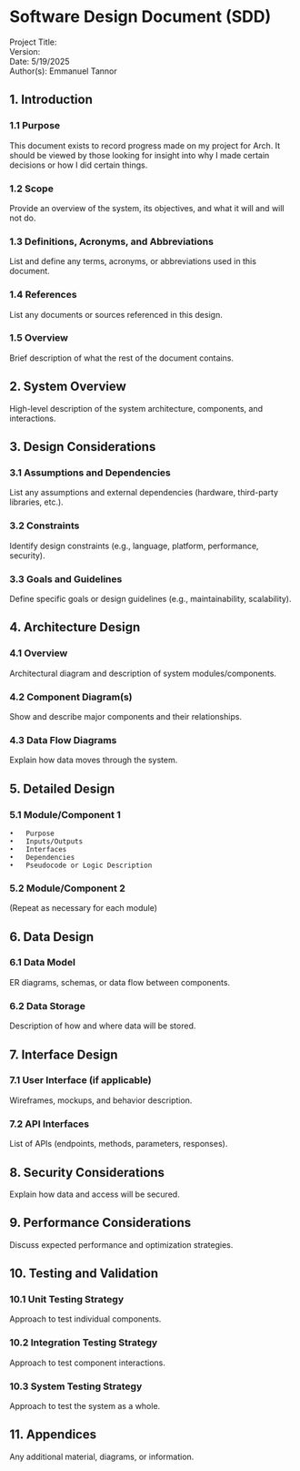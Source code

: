# Software Design Document (SDD)

Project Title: <br/>
Version: <br/>
Date: 5/19/2025 <br/>
Author(s): Emmanuel Tannor <br/>

## 1. Introduction

### 1.1 Purpose

This document exists to record progress made on my project for Arch. It should be viewed by those looking for insight into why I made certain decisions or how I did certain things.

### 1.2 Scope

Provide an overview of the system, its objectives, and what it will and will not do.

### 1.3 Definitions, Acronyms, and Abbreviations

List and define any terms, acronyms, or abbreviations used in this document.

### 1.4 References

List any documents or sources referenced in this design.

### 1.5 Overview

Brief description of what the rest of the document contains.

## 2. System Overview

High-level description of the system architecture, components, and interactions.

## 3. Design Considerations

### 3.1 Assumptions and Dependencies

List any assumptions and external dependencies (hardware, third-party libraries, etc.).

### 3.2 Constraints

Identify design constraints (e.g., language, platform, performance, security).

### 3.3 Goals and Guidelines

Define specific goals or design guidelines (e.g., maintainability, scalability).

## 4. Architecture Design

### 4.1 Overview

Architectural diagram and description of system modules/components.

### 4.2 Component Diagram(s)

Show and describe major components and their relationships.

### 4.3 Data Flow Diagrams

Explain how data moves through the system.

## 5. Detailed Design

### 5.1 Module/Component 1
	•	Purpose
	•	Inputs/Outputs
	•	Interfaces
	•	Dependencies
	•	Pseudocode or Logic Description

### 5.2 Module/Component 2

(Repeat as necessary for each module)

## 6. Data Design

### 6.1 Data Model

ER diagrams, schemas, or data flow between components.

### 6.2 Data Storage

Description of how and where data will be stored.

## 7. Interface Design

### 7.1 User Interface (if applicable)

Wireframes, mockups, and behavior description.

### 7.2 API Interfaces

List of APIs (endpoints, methods, parameters, responses).

## 8. Security Considerations

Explain how data and access will be secured.

## 9. Performance Considerations

Discuss expected performance and optimization strategies.

## 10. Testing and Validation

### 10.1 Unit Testing Strategy

Approach to test individual components.

### 10.2 Integration Testing Strategy

Approach to test component interactions.

### 10.3 System Testing Strategy

Approach to test the system as a whole.

## 11. Appendices

Any additional material, diagrams, or information.

